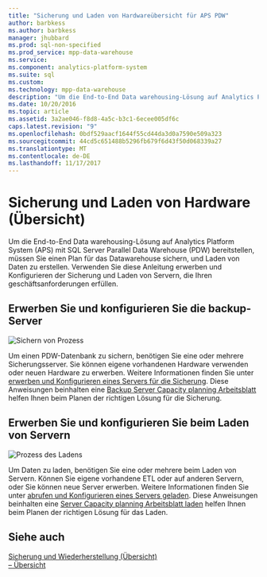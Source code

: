 ```yaml
---
title: "Sicherung und Laden von Hardwareübersicht für APS PDW"
author: barbkess
ms.author: barbkess
manager: jhubbard
ms.prod: sql-non-specified
ms.prod_service: mpp-data-warehouse
ms.service: 
ms.component: analytics-platform-system
ms.suite: sql
ms.custom: 
ms.technology: mpp-data-warehouse
description: "Um die End-to-End Data warehousing-Lösung auf Analytics Platform System (APS) mit SQL Server Parallel Data Warehouse (PDW) bereitstellen, müssen Sie einen Plan für das Datawarehouse sichern, und Laden von Daten zu erstellen."
ms.date: 10/20/2016
ms.topic: article
ms.assetid: 3a2ae046-f8d8-4a5c-b3c1-6ecee005df6c
caps.latest.revision: "9"
ms.openlocfilehash: 0bdf529aacf1644f55cd44da3d0a7590e509a323
ms.sourcegitcommit: 44cd5c651488b5296fb679f6d43f50d068339a27
ms.translationtype: MT
ms.contentlocale: de-DE
ms.lasthandoff: 11/17/2017
---
```

# <a name="backup-and-loading-hardware-overview"></a>Sicherung und Laden von Hardware (Übersicht)
Um die End-to-End Data warehousing-Lösung auf Analytics Platform System (APS) mit SQL Server Parallel Data Warehouse (PDW) bereitstellen, müssen Sie einen Plan für das Datawarehouse sichern, und Laden von Daten zu erstellen. Verwenden Sie diese Anleitung erwerben und Konfigurieren der Sicherung und Laden von Servern, die Ihren geschäftsanforderungen erfüllen.  
  
## <a name="acquire-and-configure-backup-servers"></a>Erwerben Sie und konfigurieren Sie die backup-Server  
![Sichern von Prozess](media/backup-process.png "Prozess sichern")  
  
Um einen PDW-Datenbank zu sichern, benötigen Sie eine oder mehrere Sicherungsserver. Sie können eigene vorhandenen Hardware verwenden oder neuen Hardware zu erwerben. Weitere Informationen finden Sie unter [erwerben und Konfigurieren eines Servers für die Sicherung](acquire-and-configure-backup-server.md). Diese Anweisungen beinhalten eine [Backup Server Capacity planning Arbeitsblatt](backup-capacity-planning-worksheet.md) helfen Ihnen beim Planen der richtigen Lösung für die Sicherung.  
  
## <a name="acquire-and-configure-loading-servers"></a>Erwerben Sie und konfigurieren Sie beim Laden von Servern  
![Prozess des Ladens](media/loading-process.png "Prozess des Ladens")  
  
Um Daten zu laden, benötigen Sie eine oder mehrere beim Laden von Servern. Können Sie eigene vorhandene ETL oder auf anderen Servern, oder Sie können neue Server erwerben. Weitere Informationen finden Sie unter [abrufen und Konfigurieren eines Servers geladen](acquire-and-configure-loading-server.md). Diese Anweisungen beinhalten eine [Server Capacity planning Arbeitsblatt laden](loading-server-capacity-planning-worksheet.md) helfen Ihnen beim Planen der richtigen Lösung für das Laden.  
  
## <a name="see-also"></a>Siehe auch  
[Sicherung und Wiederherstellung (Übersicht)](backup-and-restore-overview.md)  
[– Übersicht](load-overview.md)  
  
